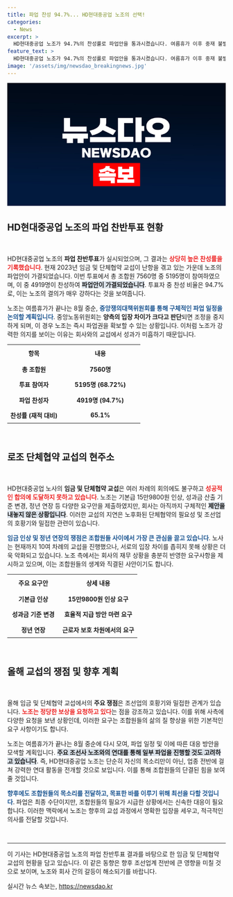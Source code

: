 ```yaml
---
title: 파업 찬성 94.7%... HD현대중공업 노조의 선택!
categories:
  - News
excerpt: >
  HD현대중공업 노조가 94.7%의 찬성률로 파업안을 통과시켰습니다. 여름휴가 이후 중재 불발 시, 8월 중순 파업 일정이 확정될 전망입니다. 조선업계의 임금 인상 요구는 불가피할 듯.
feature_text: >
  HD현대중공업 노조가 94.7%의 찬성률로 파업안을 통과시켰습니다. 여름휴가 이후 중재 불발 시, 8월 중순 파업 일정이 확정될 전망입니다. 조선업계의 임금 인상 요구는 불가피할 듯.
image: '/assets/img/newsdao_breakingnews.jpg'
---
```


<p><img src="/assets/img/newsdao_breakingnews.jpg" alt="koreaapp 속보" /></p>

<h2 data-ke-size="size26">HD현대중공업 노조의 파업 찬반투표 현황</h2>

<p data-ke-size="size16">&nbsp;</p>

<p>HD현대중공업 노조의 <b>파업 찬반투표</b>가 실시되었으며, 그 결과는 <b><span style="color: #ee2323;">상당히 높은 찬성률을 기록했습니다</span></b>. 현재 2023년 임금 및 단체협약 교섭이 난항을 겪고 있는 가운데 노조의 파업안이 가결되었습니다. 이번 투표에서 총 조합원 7560명 중 5195명이 참여하였으며, 이 중 4919명이 찬성하여 <b><span style="background-color: #21538527;">파업안이 가결되었습니다</span></b>. 투표자 중 찬성 비율은 94.7%로, 이는 노조의 결의가 매우 강하다는 것을 보여줍니다.</p>

<p>노조는 여름휴가가 끝나는 8월 중순, <b><span style="color: #1a5490;">중앙쟁의대책위원회를 통해 구체적인 파업 일정을 논의할 계획입니다</span></b>. 중앙노동위원회는 <b>양측의 입장 차이가 크다고 판단</b>되면 조정을 중지하게 되며, 이 경우 노조는 즉시 파업권을 확보할 수 있는 상황입니다. 이처럼 노조가 강력한 의지를 보이는 이유는 회사와의 교섭에서 성과가 미흡하기 때문입니다.</p>

<table style="width: 100%; border-collapse: collapse;">
<tr>
<td style="width: 40%; text-align: center; height: 34px;"><b>항목</b></td>
<td style="width: 60%; text-align: center; height: 34px;"><b>내용</b></td>
</tr>
<tr>
<td style="text-align: center; height: 30px;"><b>총 조합원</b></td>
<td style="text-align: center; height: 30px;"><b>7560명</b></td>
</tr>
<tr>
<td style="text-align: center; height: 30px;"><b>투표 참여자</b></td>
<td style="text-align: center; height: 30px;"><b>5195명 (68.72%)</b></td>
</tr>
<tr>
<td style="text-align: center; height: 30px;"><b>파업 찬성자</b></td>
<td style="text-align: center; height: 30px;"><b>4919명 (94.7%)</b></td>
</tr>
<tr>
<td style="text-align: center; height: 30px;"><b>찬성률 (재적 대비)</b></td>
<td style="text-align: center; height: 30px;"><b>65.1%</b></td>
</tr>
</table>

<p data-ke-size="size16">&nbsp;</p>

<h2 data-ke-size="size26">로조 단체협약 교섭의 현주소</h2>

<p data-ke-size="size16">&nbsp;</p>

<p>HD현대중공업 노사의 <b>임금 및 단체협약 교섭</b>은 여러 차례의 회의에도 불구하고 <b><span style="color: #ee2323;">성공적인 합의에 도달하지 못하고 있습니다</span></b>. 노조는 기본급 15만9800원 인상, 성과금 산출 기준 변경, 정년 연장 등 다양한 요구안을 제출하였지만, 회사는 아직까지 구체적인 <b><span style="background-color: #21538527;">제안을 내놓지 않은 상황입니다</span></b>. 이러한 교섭의 지연은 노후화된 단체협약의 필요성 및 조선업의 호황기와 밀접한 관련이 있습니다.</p>

<p><b><span style="color: #1a5490;">임금 인상 및 정년 연장의 쟁점은 조합원들 사이에서 가장 큰 관심을 끌고 있습니다</span></b>. 노사는 현재까지 10여 차례의 교섭을 진행했으나, 서로의 입장 차이를 좁히지 못해 상황은 더욱 악화되고 있습니다. 노조 측에서는 회사의 재무 상황을 충분히 반영한 요구사항을 제시하고 있으며, 이는 조합원들의 생계와 직결된 사안이기도 합니다.</p>

<table style="width: 100%; border-collapse: collapse;">
<tr>
<td style="width: 40%; text-align: center; height: 34px;"><b>주요 요구안</b></td>
<td style="width: 60%; text-align: center; height: 34px;"><b>상세 내용</b></td>
</tr>
<tr>
<td style="text-align: center; height: 30px;"><b>기본급 인상</b></td>
<td style="text-align: center; height: 30px;"><b>15만9800원 인상 요구</b></td>
</tr>
<tr>
<td style="text-align: center; height: 30px;"><b>성과금 기준 변경</b></td>
<td style="text-align: center; height: 30px;"><b>효율적 지급 방안 마련 요구</b></td>
</tr>
<tr>
<td style="text-align: center; height: 30px;"><b>정년 연장</b></td>
<td style="text-align: center; height: 30px;"><b>근로자 보호 차원에서의 요구</b></td>
</tr>
</table>

<p data-ke-size="size16">&nbsp;</p>

<h2 data-ke-size="size26">올해 교섭의 쟁점 및 향후 계획</h2>

<p data-ke-size="size16">&nbsp;</p>

<p>올해 임금 및 단체협약 교섭에서의 <b>주요 쟁점</b>은 조선업의 호황기와 밀접한 관계가 있습니다. <b><span style="color: #ee2323;">노조는 정당한 보상을 요청하고 있다</span></b>는 점을 강조하고 있습니다. 이를 위해 사측에 다양한 요청을 보낸 상황인데, 이러한 요구는 조합원들의 삶의 질 향상을 위한 기본적인 요구 사항이기도 합니다.  </p>

<p>노조는 여름휴가가 끝나는 8월 중순에 다시 모여, 파업 일정 및 이에 따른 대응 방안을 모색할 계획입니다. <b><span style="background-color: #21538527;">주요 조선사 노조와의 연대를 통해 일부 파업을 진행할 것도 고려하고 있습니다</span></b>.  즉, HD현대중공업 노조는 단순히 자신의 목소리만이 아닌, 업종 전반에 걸쳐 강력한 연대 활동을 전개할 것으로 보입니다. 이를 통해 조합원들의 단결된 힘을 보여줄 것입니다.</p>

<p><b><span style="color: #1a5490;">향후에도 조합원들의 목소리를 전달하고, 목표한 바를 이루기 위해 최선을 다할 것입니다</span></b>. 파업은 최종 수단이지만, 조합원들의 필요가 시급한 상황에서는 신속한 대응이 필요합니다. 이러한 맥락에서 노조는 향후의 교섭 과정에서 명확한 입장을 세우고, 적극적인 의사를 전달할 것입니다.</p>

<p data-ke-size="size16">&nbsp;</p>

<hr />

<p>이 기사는 HD현대중공업 노조의 파업 찬반투표 결과를 바탕으로 한 임금 및 단체협약 교섭의 현황을 담고 있습니다. 이 같은 동향은 향후 조선업계 전반에 큰 영향을 미칠 것으로 보이며, 노조와 회사 간의 갈등이 해소되기를 바랍니다.</p>
실시간 뉴스 속보는, <a href="https://newsdao.kr" rel="dofollow">https://newsdao.kr</a>


